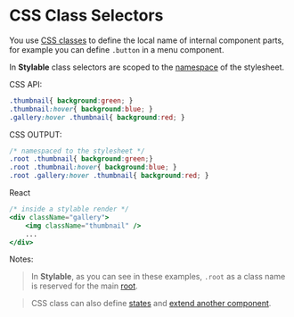 # CSS Class Selectors

You use [CSS classes](https://developer.mozilla.org/en-US/docs/Web/CSS/Class_selectors) to define the local name of internal component parts, for example you can define `.button` in a menu component.

In **Stylable** class selectors are scoped to the [namespace](./namespace.md) of the stylesheet. 

CSS API:
```css
.thumbnail{ background:green; }
.thumbnail:hover{ background:blue; }
.gallery:hover .thumbnail{ background:red; }
```

CSS OUTPUT:
```css
/* namespaced to the stylesheet */
.root .thumbnail{ background:green;}
.root .thumbnail:hover{ background:blue; }
.root .gallery:hover .thumbnail{ background:red; }
```

React
```jsx
/* inside a stylable render */
<div className="gallery">
    <img className="thumbnail" />
    ...
</div>
```

Notes:
> In **Stylable**, as you can see in these examples, `.root` as a class name is reserved for the main [root](./root.md).

> CSS class can also define [states](./pseudo-classes) and [extend another component](./extend-stylesheet.md).
